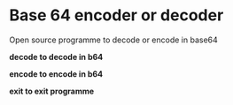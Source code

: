 # Base 64 encoder or decoder

Open source programme to decode or encode in base64

**decode to decode in b64**

**encode to encode in b64**

**exit to exit programme**
